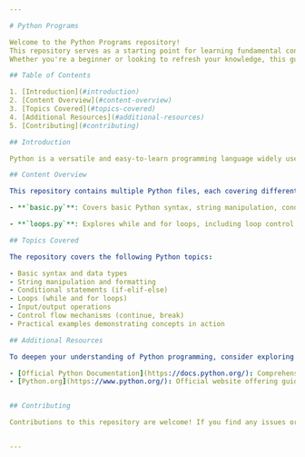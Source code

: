 ```yaml
---

# Python Programs

Welcome to the Python Programs repository! 
This repository serves as a starting point for learning fundamental concepts of Python programming. 
Whether you're a beginner or looking to refresh your knowledge, this guide will cover essential Python topics.

## Table of Contents

1. [Introduction](#introduction)
2. [Content Overview](#content-overview)
3. [Topics Covered](#topics-covered)
4. [Additional Resources](#additional-resources)
5. [Contributing](#contributing)

## Introduction

Python is a versatile and easy-to-learn programming language widely used for various applications such as web development, data analysis, artificial intelligence, and automation scripts. This repository aims to provide a structured approach to learning Python basics through practical examples and explanations.

## Content Overview

This repository contains multiple Python files, each covering different aspects of Python programming. Below is a brief overview of the content:

- **`basic.py`**: Covers basic Python syntax, string manipulation, conditionals, loops, and user input operations.

- **`loops.py`**: Explores while and for loops, including loop control statements like continue and break.

## Topics Covered

The repository covers the following Python topics:

- Basic syntax and data types
- String manipulation and formatting
- Conditional statements (if-elif-else)
- Loops (while and for loops)
- Input/output operations
- Control flow mechanisms (continue, break)
- Practical examples demonstrating concepts in action

## Additional Resources

To deepen your understanding of Python programming, consider exploring the following resources:

- [Official Python Documentation](https://docs.python.org/): Comprehensive documentation covering Python language features, libraries, and tutorials.
- [Python.org](https://www.python.org/): Official website offering guides, tutorials, and community resources.


## Contributing

Contributions to this repository are welcome! If you find any issues or have suggestions for improvement, feel free to open an issue or submit a pull request.


---
```

